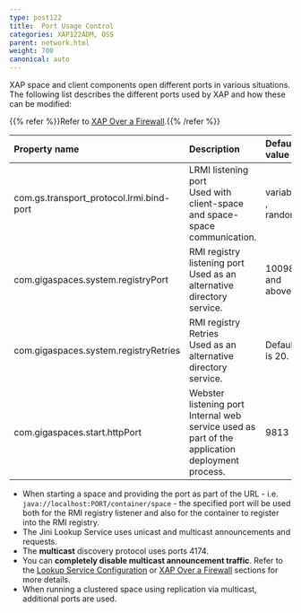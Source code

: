 ```yaml
---
type: post122
title:  Port Usage Control
categories: XAP122ADM, OSS
parent: network.html
weight: 700
canonical: auto
---
```




XAP space and client components open different ports in various situations. The following list describes the different ports used by XAP and how these can be modified:

{{% refer %}}Refer to [XAP Over a Firewall](./network-over-firewall.html).{{% /refer %}}


| Property name | Description |   Default value |
|:--------|:------------|:----------------------|
|com.gs.transport_protocol.lrmi.bind-port|LRMI listening port<br>Used with client-space and space-space communication.  |variable , random|
|com.gigaspaces.system.registryPort|RMI registry listening port <br>Used as an alternative directory service.|10098 and above.|
|com.gigaspaces.system.registryRetries|RMI registry Retries <br>Used as an alternative directory service.|Default is 20.|
|com.gigaspaces.start.httpPort|Webster listening port<br>Internal web service used as part of the application deployment process. |9813|


- When starting a space and providing the port as part of the URL - i.e. `java://localhost:PORT/container/space` - the specified port will be used both for the RMI registry listener and also for the container to register into the RMI registry.
- The Jini Lookup Service uses unicast and multicast announcements and requests.
- The **multicast** discovery protocol uses ports 4174.
- You can **completely disable multicast announcement traffic**. Refer to the [Lookup Service Configuration](./network-lookup-service-configuration.html) or [XAP Over a Firewall](./network-over-firewall.html) sections for more details.
- When running a clustered space using replication via multicast, additional ports are used.

